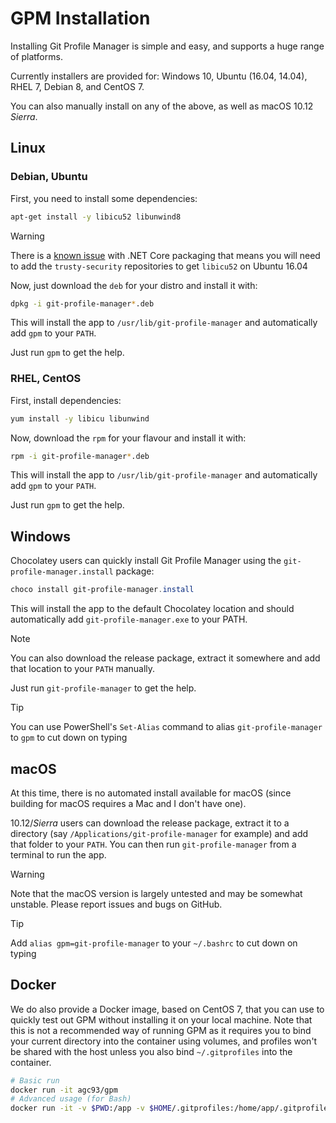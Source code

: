 # GPM Installation

Installing Git Profile Manager is simple and easy, and supports a huge range of platforms.

Currently installers are provided for: Windows 10, Ubuntu (16.04, 14.04), RHEL 7, Debian 8, and CentOS 7.

You can also manually install on any of the above, as well as macOS 10.12 *Sierra*.

## Linux

### Debian, Ubuntu

First, you need to install some dependencies:

```bash
apt-get install -y libicu52 libunwind8
```

> [!WARNING]
> There is a [known issue](https://github.com/dotnet/cli/issues/2018#issuecomment-221633831) with .NET Core packaging that means you will need to add the `trusty-security` repositories to get `libicu52` on Ubuntu 16.04

Now, just download the `deb` for your distro and install it with:

```bash
dpkg -i git-profile-manager*.deb
```

This will install the app to `/usr/lib/git-profile-manager` and automatically add `gpm` to your `PATH`.

Just run `gpm` to get the help.

### RHEL, CentOS

First, install dependencies:

```bash
yum install -y libicu libunwind
```

Now, download the `rpm` for your flavour and install it with:

```bash
rpm -i git-profile-manager*.deb
```

This will install the app to `/usr/lib/git-profile-manager` and automatically add `gpm` to your `PATH`.

Just run `gpm` to get the help.

## Windows

Chocolatey users can quickly install Git Profile Manager using the `git-profile-manager.install` package:

```powershell
choco install git-profile-manager.install
```

This will install the app to the default Chocolatey location and should automatically add `git-profile-manager.exe` to your PATH.

> [!NOTE]
> You can also download the release package, extract it somewhere and add that location to your `PATH` manually.

Just run `git-profile-manager` to get the help.

> [!TIP]
> You can use PowerShell's `Set-Alias` command to alias `git-profile-manager` to `gpm` to cut down on typing

## macOS

At this time, there is no automated install available for macOS (since building for macOS requires a Mac and I don't have one).

10.12/*Sierra* users can download the release package, extract it to a directory (say `/Applications/git-profile-manager` for example) and add that folder to your `PATH`. You can then run `git-profile-manager` from a terminal to run the app.

> [!WARNING]
> Note that the macOS version is largely untested and may be somewhat unstable. Please report issues and bugs on GitHub.

> [!TIP]
> Add `alias gpm=git-profile-manager` to your `~/.bashrc` to cut down on typing

## Docker

We do also provide a Docker image, based on CentOS 7, that you can use to quickly test out GPM without installing it on your local machine. Note that this is not a recommended way of running GPM as it requires you to bind your current directory into the container using volumes, and profiles won't be shared with the host unless you also bind `~/.gitprofiles` into the container.

```bash
# Basic run
docker run -it agc93/gpm
# Advanced usage (for Bash)
docker run -it -v $PWD:/app -v $HOME/.gitprofiles:/home/app/.gitprofiles -w /app agc93/gpm
```